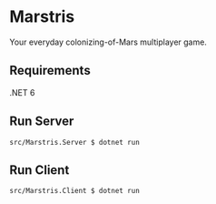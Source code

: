 ﻿# Marstris

Your everyday colonizing-of-Mars multiplayer game.

## Requirements
.NET 6

## Run Server
`src/Marstris.Server $ dotnet run`  

## Run Client
`src/Marstris.Client $ dotnet run`  
